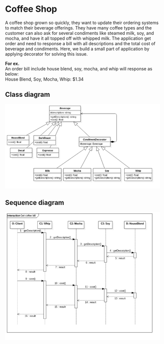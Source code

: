 Coffee Shop
=================
A coffee shop grown so quickly, they want to update their ordering systems to match their beverage offerings. They have many coffee types and the customer can also ask for several condiments like steamed milk, soy, and mocha, and have it all topped off with whipped milk. The application get order and need to response a bill with all descriptions and the total cost of beverage and condiments. Here, we build a small part of application by applying decorator for solving this issue.

**For ex.**<br />
An order bill include house blend, soy, mocha, and whip will response as below:<br />
House Blend, Soy, Mocha, Whip: $1.34

Class diagram
-------------
<p align="center">
    <img alt="Class Diagram" src="models/Class.png">
</p>

Sequence diagram
---------------
<p align="center">
    <img alt="Sequence Diagram" src="models/Sequence.png">
</p>